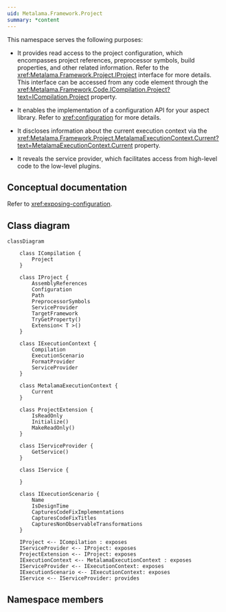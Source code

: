 ```yaml
---
uid: Metalama.Framework.Project
summary: *content
---
```


This namespace serves the following purposes:

* It provides read access to the project configuration, which encompasses project references, preprocessor symbols, build properties, and other related information. Refer to the <xref:Metalama.Framework.Project.IProject> interface for more details. This interface can be accessed from any code element through the <xref:Metalama.Framework.Code.ICompilation.Project?text=ICompilation.Project> property.

* It enables the implementation of a configuration API for your aspect library. Refer to <xref:configuration> for more details.

* It discloses information about the current execution context via the <xref:Metalama.Framework.Project.MetalamaExecutionContext.Current?text=MetalamaExecutionContext.Current> property.

* It reveals the service provider, which facilitates access from high-level code to the low-level plugins.

## Conceptual documentation

Refer to <xref:exposing-configuration>.

## Class diagram

```mermaid
classDiagram

    class ICompilation {
        Project
    }

    class IProject {
        AssemblyReferences
        Configuration
        Path
        PreprocessorSymbols
        ServiceProvider
        TargetFramework
        TryGetProperty()
        Extension< T >()
    }

    class IExecutionContext {
        Compilation
        ExecutionScenario
        FormatProvider
        ServiceProvider
    }

    class MetalamaExecutionContext {
        Current
    }

    class ProjectExtension {
        IsReadOnly
        Initialize()
        MakeReadOnly()
    }

    class IServiceProvider {
        GetService()
    }

    class IService {

    }

    class IExecutionScenario {
        Name
        IsDesignTime
        CapturesCodeFixImplementations
        CapturesCodeFixTitles
        CapturesNonObservableTransformations
    }

    IProject <-- ICompilation : exposes
    IServiceProvider <-- IProject: exposes
    ProjectExtension <-- IProject: exposes
    IExecutionContext <-- MetalamaExecutionContext : exposes
    IServiceProvider <-- IExecutionContext: exposes
    IExecutionScenario <-- IExecutionContext: exposes
    IService <-- IServiceProvider: provides

```

## Namespace members


